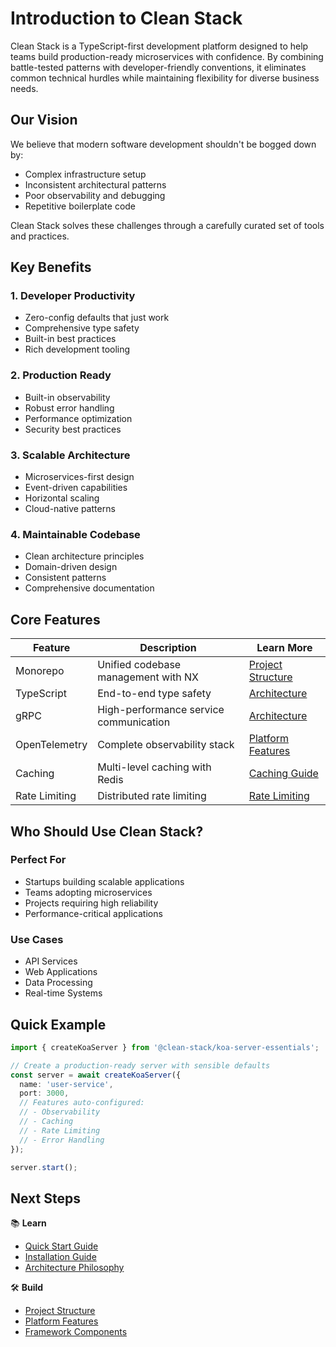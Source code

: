 # Introduction to Clean Stack

Clean Stack is a TypeScript-first development platform designed to help teams build production-ready microservices with confidence. By combining battle-tested patterns with developer-friendly conventions, it eliminates common technical hurdles while maintaining flexibility for diverse business needs.

## Our Vision

We believe that modern software development shouldn't be bogged down by:

- Complex infrastructure setup
- Inconsistent architectural patterns
- Poor observability and debugging
- Repetitive boilerplate code

Clean Stack solves these challenges through a carefully curated set of tools and practices.

## Key Benefits

### 1. Developer Productivity

- Zero-config defaults that just work
- Comprehensive type safety
- Built-in best practices
- Rich development tooling

### 2. Production Ready

- Built-in observability
- Robust error handling
- Performance optimization
- Security best practices

### 3. Scalable Architecture

- Microservices-first design
- Event-driven capabilities
- Horizontal scaling
- Cloud-native patterns

### 4. Maintainable Codebase

- Clean architecture principles
- Domain-driven design
- Consistent patterns
- Comprehensive documentation

## Core Features

| Feature       | Description                            | Learn More                                               |
| ------------- | -------------------------------------- | -------------------------------------------------------- |
| Monorepo      | Unified codebase management with NX    | [Project Structure](./getting-started/project-structure) |
| TypeScript    | End-to-end type safety                 | [Architecture](./architecture/philosophy)                |
| gRPC          | High-performance service communication | [Architecture](./architecture/philosophy)                |
| OpenTelemetry | Complete observability stack           | [Platform Features](./platform-features)                 |
| Caching       | Multi-level caching with Redis         | [Caching Guide](./platform-features/caching)             |
| Rate Limiting | Distributed rate limiting              | [Rate Limiting](./platform-features/rate-limiter)        |

## Who Should Use Clean Stack?

### Perfect For

- Startups building scalable applications
- Teams adopting microservices
- Projects requiring high reliability
- Performance-critical applications

### Use Cases

- API Services
- Web Applications
- Data Processing
- Real-time Systems

## Quick Example

```typescript
import { createKoaServer } from '@clean-stack/koa-server-essentials';

// Create a production-ready server with sensible defaults
const server = await createKoaServer({
  name: 'user-service',
  port: 3000,
  // Features auto-configured:
  // - Observability
  // - Caching
  // - Rate Limiting
  // - Error Handling
});

server.start();
```

## Next Steps

📚 **Learn**

- [Quick Start Guide](./getting-started/quick-start)
- [Installation Guide](./getting-started/installation)
- [Architecture Philosophy](./architecture/philosophy)

🛠️ **Build**

- [Project Structure](./getting-started/project-structure)
- [Platform Features](./platform-features)
- [Framework Components](./framework/components)
